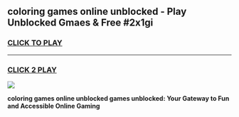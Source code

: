
## coloring games online unblocked - Play Unblocked Gmaes & Free #2x1gi
<h3>
<a href="https://news.freeplayer.one?title=coloring_games_online_unblocked&ref=26F">CLICK TO PLAY</a></h3>
<hr>

<h3>
<a href="https://news.freeplayer.one?title=coloring_games_online_unblocked&ref=26F">CLICK 2 PLAY</a>
  
</h3>

<a href="https://news.freeplayer.one?title=coloring_games_online_unblocked&ref=26F/"><img src="https://clearcache.store/games.png"></a>


**coloring games online unblocked games unblocked: Your Gateway to Fun and Accessible Online Gaming**
